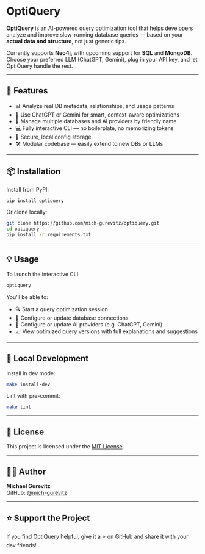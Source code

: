 # OptiQuery

**OptiQuery** is an AI-powered query optimization tool that helps developers analyze and improve slow-running database queries — based on your **actual data and structure**, not just generic tips.

Currently supports **Neo4j**, with upcoming support for **SQL** and **MongoDB**. Choose your preferred LLM (ChatGPT, Gemini), plug in your API key, and let OptiQuery handle the rest.

---

## 🚀 Features

- 📊 Analyze real DB metadata, relationships, and usage patterns
- 🧠 Use ChatGPT or Gemini for smart, context-aware optimizations
- 🔄 Manage multiple databases and AI providers by friendly name
- 💻 Fully interactive CLI — no boilerplate, no memorizing tokens
- 💾 Secure, local config storage
- 🛠️ Modular codebase — easily extend to new DBs or LLMs

---

## 📦 Installation

Install from PyPI:

```bash
pip install optiquery
```

Or clone locally:

```bash
git clone https://github.com/mich-gurevitz/optiquery.git
cd optiquery
pip install -r requirements.txt
```

---

## 💡 Usage

To launch the interactive CLI:

```bash
optiquery
```

You’ll be able to:

- 🔍 Start a query optimization session
- 🧩 Configure or update database connections
- 🤖 Configure or update AI providers (e.g. ChatGPT, Gemini)
- 📈 View optimized query versions with full explanations and suggestions

---

## 🧪 Local Development

Install in dev mode:

```bash
make install-dev
```

Lint with pre-commit:

```bash
make lint
```

---

## 📄 License

This project is licensed under the [MIT License](LICENSE).

---

## 👨‍💻 Author

**Michael Gurevitz**  
GitHub: [@mich-gurevitz](https://github.com/mich-gurevitz)

---

## ⭐️ Support the Project

If you find OptiQuery helpful, give it a ⭐ on GitHub and share it with your dev friends!
